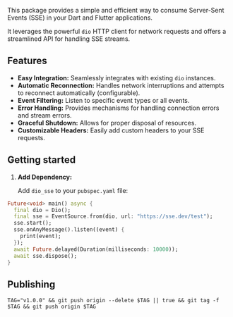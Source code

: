 This package provides a simple and efficient way to consume Server-Sent Events (SSE) in your Dart
and Flutter applications.

It leverages the powerful `dio` HTTP client for network requests and
offers a streamlined API for handling SSE streams.

## Features

* **Easy Integration:** Seamlessly integrates with existing `dio` instances.
* **Automatic Reconnection:** Handles network interruptions and attempts to reconnect
  automatically (configurable).
* **Event Filtering:** Listen to specific event types or all events.
* **Error Handling:** Provides mechanisms for handling connection errors and stream errors.
* **Graceful Shutdown:** Allows for proper disposal of resources.
* **Customizable Headers:** Easily add custom headers to your SSE requests.

## Getting started

1. **Add Dependency:**

   Add `dio_sse` to your `pubspec.yaml` file:

```dart
Future<void> main() async {
  final dio = Dio();
  final sse = EventSource.from(dio, url: "https://sse.dev/test");
  sse.start();
  sse.onAnyMessage().listen((event) {
    print(event);
  });
  await Future.delayed(Duration(milliseconds: 10000));
  await sse.dispose();
}
```

## Publishing

```shell
TAG="v1.0.0" && git push origin --delete $TAG || true && git tag -f $TAG && git push origin $TAG
```